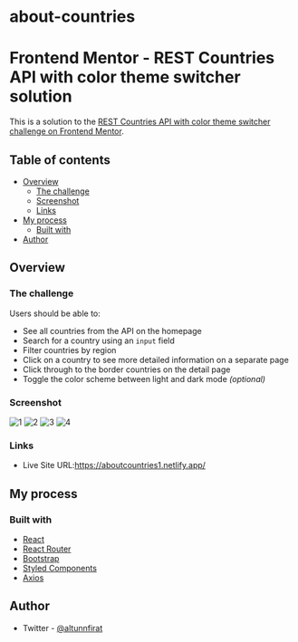 # about-countries

# Frontend Mentor - REST Countries API with color theme switcher solution

This is a solution to the [REST Countries API with color theme switcher challenge on Frontend Mentor](https://www.frontendmentor.io/challenges/rest-countries-api-with-color-theme-switcher-5cacc469fec04111f7b848ca).

## Table of contents

- [Overview](#overview)
  - [The challenge](#the-challenge)
  - [Screenshot](#screenshot)
  - [Links](#links)
- [My process](#my-process)
  - [Built with](#built-with)
- [Author](#author)

## Overview

### The challenge

Users should be able to:

- See all countries from the API on the homepage
- Search for a country using an `input` field
- Filter countries by region
- Click on a country to see more detailed information on a separate page
- Click through to the border countries on the detail page
- Toggle the color scheme between light and dark mode _(optional)_

### Screenshot

![1](https://user-images.githubusercontent.com/116505991/217390955-1027a24a-271e-4fa7-827e-0ec4411143f8.png)
![2](https://user-images.githubusercontent.com/116505991/217390961-7e79902f-5533-4208-9a37-4b304f080f31.png)
![3](https://user-images.githubusercontent.com/116505991/217390964-dba611c7-a2a4-4f92-84d9-9700d3e8d92a.png)
![4](https://user-images.githubusercontent.com/116505991/217390971-a5e57181-83e2-4d84-b692-b483cdc81b9e.png)


### Links

- Live Site URL:https://aboutcountries1.netlify.app/

## My process

### Built with


- [React](https://reactjs.org/)
- [React Router](https://reactrouter.com/)
- [Bootstrap](https://getbootstrap.com/)
- [Styled Components](https://styled-components.com/) 
- [Axios](https://axios-http.com/)

## Author

- Twitter - [@altunnfirat](https://www.twitter.com/altunnfirat)
